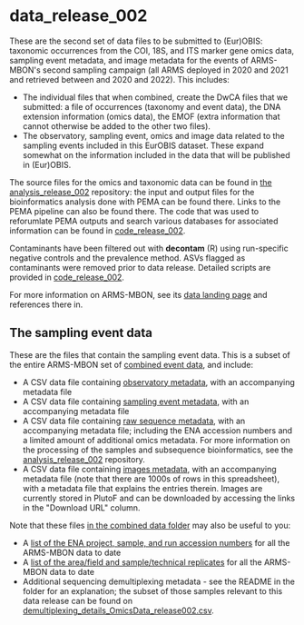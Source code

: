# data_release_002

These are the second set of data files to be submitted to (Eur)OBIS: taxonomic occurrences from the COI, 18S, and ITS marker gene omics data, sampling event metadata, and image metadata for the events of ARMS-MBON's second sampling campaign (all ARMS deployed in 2020 and 2021 and retrieved between and 2020 and 2022). This includes: 

* The individual files that when combined, create the DwCA files that we submitted: a file of occurrences (taxonomy and event data), the DNA extension information (omics data), the EMOF (extra information that cannot otherwise be added to the other two files).
* The observatory, sampling event, omics and image data related to the sampling events included in this EurOBIS dataset. These expand somewhat on the information included in the data that will be published in (Eur)OBIS.

The source files for the omics and taxonomic data can be found in [the analysis_release_002](https://github.com/arms-mbon/analysis_release_002) repository: the input and output files for the bioinformatics analysis done with PEMA can be found there. Links to the PEMA pipeline can also be found there. The code that was used to reforumlate PEMA outputs and search various databases for associated information can be found in [code_release_002](https://github.com/arms-mbon/code_release_002). 

Contaminants have been filtered out with **decontam** (R) using run-specific negative controls and the prevalence method. ASVs flagged as contaminants were removed prior to data release. Detailed scripts are provided in [code_release_002](https://github.com/arms-mbon/code_release_002).

For more information on ARMS-MBON, see its [data landing page](https://data.arms-mbon.org/) and references there in. 

  
## The sampling event data
These are the files that contain the sampling event data. This is a subset of the entire ARMS-MBON set of [combined event data](https://github.com/arms-mbon/data_workspace/tree/main/qualitycontrolled_data/combined), and include: 
* A CSV data file containing [observatory metadata](https://github.com/arms-mbon/data_release_002/blob/main/ObservatoryData_release002.csv), with an accompanying metadata file
* A CSV data file containing [sampling event metadata](https://github.com/arms-mbon/data_release_002/blob/main/SamplingEventData_release002.csv), with an accompanying metadata file
* A CSV data file containing [raw sequence metadata](https://github.com/arms-mbon/data_release_002/blob/main/OmicsData_release002.csv), with an accompanying metadata file; including the ENA accession numbers and a limited amount of additional omics metadata. For more information on the processing of the samples and subsequence bioinformatics, see the [analysis_release_002](https://github.com/arms-mbon/analysis_release_002) repository.
* A CSV data file containing [images metadata](https://github.com/arms-mbon/data_release_002/blob/main/ImageData_release002.csv), with an accompanying metadata file (note that there are 1000s of rows in this spreadsheet), with a metadata file that explains the entries therein. Images are currently stored in PlutoF and can be downloaded by accessing the links in the "Download URL" column.

Note that these files [in the combined data folder](https://github.com/arms-mbon/data_workspace/tree/main/qualitycontrolled_data/combined) may also be useful to you:
*  A [list of the ENA project, sample, and run accession numbers](https://github.com/arms-mbon/data_workspace/blob/main/qualitycontrolled_data/combined/ena_accession_numbers.xlsx) for all the ARMS-MBON data to date
*  A [list of the area/field and sample/technical replicates](https://github.com/arms-mbon/data_workspace/blob/main/qualitycontrolled_data/combined/replicates_list.csv) for all the ARMS-MBON data to date
*  Additional sequencing demultiplexing metadata - see the README in the folder for an explanation; the subset of those samples relevant to this data release can be found on [demultiplexing_details_OmicsData_release002.csv](https://github.com/arms-mbon/data_release_002/blob/main/demultiplexing_details_OmicsData_release002.csv). 


